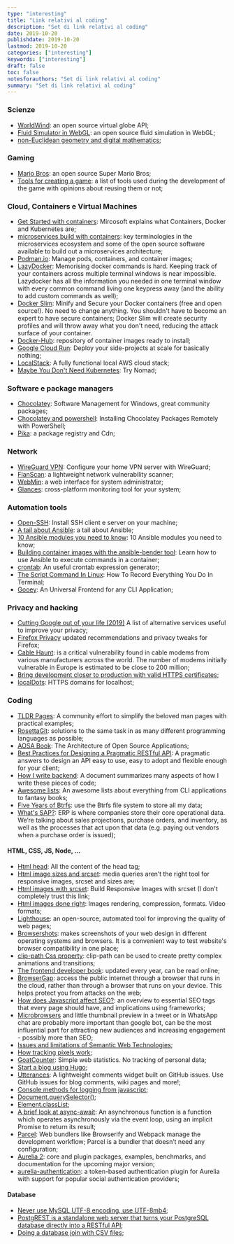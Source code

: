```yaml
---
type: "interesting"
title: "Link relativi al coding"
description: "Set di link relativi al coding"
date: 2019-10-20
publishdate: 2019-10-20
lastmod: 2019-10-20
categories: ["interesting"]
keywords: ["interesting"]
draft: false
toc: false
notesforauthors: "Set di link relativi al coding"
summary: "Set di link relativi al coding"
---
```


<h3>Scienze</h3>
<ul>
  <li>
    <a href="https://worldwind.arc.nasa.gov/">WorldWind</a>: an open source virtual globe API;
  </li>
  <li>
    <a href="https://paveldogreat.github.io/WebGL-Fluid-Simulation/">Fluid Simulator in WebGL</a>: an open source 
    fluid simulation in WebGL;
  </li>
  <li>
    <a href="http://www.malinc.se/">non-Euclidean geometry and digital mathematics</a>;
  </li>
  
</ul>

<h3>Gaming</h3>
<ul>
  <li>
    <a href="https://github.com/nbarkhina/MarioHTML/blob/master/readme.md">Mario Bros</a>: an open source 
    Super Mario Bros;
  </li>
  <li>
    <a href="https://www.codecks.io/blog/2019/creating-a-hit-steam-game-in-html5/">Tools for creating a game</a>: a list of tools used during the development of the game with opinions about reusing them or not;
  </li>
</ul>

<h3>Cloud, Containers e Virtual Machines</h3>
<ul>
  <li>
    <a href="https://cloudblogs.microsoft.com/opensource/2019/07/15/how-to-get-started-containers-docker-kubernetes/">Get Started with containers</a>: Mircosoft explains what Containers, Docker and Kubernetes are;
  </li>
  <li>
    <a href="https://opensource.com/article/19/11/microservices-cheat-sheet">microservices build with containers</a>: key terminologies in the microservices ecosystem and some of the open source software available to build out a microservices architecture;
  </li>
  <li>
    <a href="https://podman.io/">Podman.io</a>: Manage pods, containers, and container images;
  </li>
  <li>
    <a href="https://github.com/jesseduffield/lazydocker">LazyDocker</a>: Memorising docker commands is hard. Keeping track of your containers across multiple terminal windows is near impossible. Lazydocker has all the information you needed in one terminal window with every common command living one keypress away (and the ability to add custom commands as well);
  </li>
  <li>
    <a href="https://github.com/docker-slim/docker-slim">Docker Slim</a>: Minify and Secure your Docker containers (free and open source!). No need to change anything. You shouldn't have to become an expert to have secure containers; Docker Slim will create security profiles and will throw away what you don't need, reducing the attack surface of your container. 
  </li>
  <li>
    <a href="https://www.docker.com/products/docker-hub">Docker-Hub</a>: repository of container images ready to install;
  </li>
  <li>
    <a href="https://alexolivier.me/posts/deploy-container-stateless-cheap-google-cloud-run-serverless">Google Cloud Run</a>: Deploy your side-projects at scale for basically nothing;
  </li>
  <li>
    <a href="https://github.com/localstack/localstack">LocalStack</a>: A fully functional local AWS cloud stack;
  </li>
  <li>
    <a href="https://endler.dev/2019/maybe-you-dont-need-kubernetes/">Maybe You Don't Need Kubernetes</a>: Try Nomad;
  </li>
</ul>

<h3>Software e package managers</h3>
<ul>
  <li>
    <a href="https://chocolatey.org/docs">Chocolatey</a>: Software Management for Windows, great community packages;
  </li>
  <li>
    <a href="https://blog.ipswitch.com/installing-chocolatey-packages-remotely-with-powershell">Chocolatey and powershell</a>: Installing Chocolatey Packages Remotely with PowerShell;
  </li>
  <li>
    <a href="https://www.pika.dev/registry">Pika</a>: a package registry and Cdn;
  </li>
</ul>

<h3>Network</h3>
<ul>
  <li>
    <a href="https://mikkel.hoegh.org/2019/11/01/home-vpn-server-wireguard/">WireGuard VPN</a>: Configure your home VPN server with WireGuard;
  </li>
  <li>
    <a href="https://github.com/cloudflare/flan/blob/master/README.md">FlanScan</a>: a lightweight network vulnerability scanner;
  </li>
  <li>
    <a href="http://www.webmin.com">WebMin</a>: a web interface for system administrator;
  </li>
  <li>
    <a href="https://opensource.com/article/19/11/monitoring-linux-glances">Glances</a>: cross-platform monitoring tool for your system;
  </li>
</ul>

<h3>Automation tools</h3>
<ul>
  <li>
    <a href="https://wiki.debian.org/SSH">Open-SSH</a>: Install SSH client e server on your machine;
  </li>
  <li>
    <a href="https://opensource.com/article/19/9/ansible-documentation-kids-laptops">A tail about Ansible</a>: a tail about Ansible;
  </li>
  <li>
    <a href="https://opensource.com/article/19/9/must-know-ansible-modules">10 Ansible modules you need to know</a>: 10 Ansible modules you need to know;
  </li>
  <li>
    <a href="https://opensource.com/article/19/10/building-container-images-ansible">Building container images with the ansible-bender tool</a>: Learn how to use Ansible to execute commands in a container;
  </li>
  <li>
    <a href="https://crontab.guru/">crontab</a>: An useful crontab expression generator;
  </li>
  <li>
    <a href="https://www.ostechnix.com/record-everything-terminal/">The Script Command In Linux</a>: How To Record Everything You Do In Terminal;
  </li>
  <li>
    <a href="https://chriskiehl.com/article/gooey-as-a-universal-frontend">Gooey</a>: An Universal Frontend for any CLI Application;
  </li>
</ul>

<h3>Privacy and hacking</h3>
<ul>
  <li>
    <a href="https://github.com/tycrek/degoogle">Cutting Google out of your life (2019)</a> A list of alternative services useful to improve your privacy;
  </li>
  <li>
    <a href="https://restoreprivacy.com/firefox-privacy/">Firefox Privacy</a> updated recommendations and privacy tweaks for Firefox;
  </li>
  <li>
    <a href="https://cablehaunt.com/">Cable Haunt</a>: is a critical vulnerability found in cable modems from various manufacturers across the world. The number of modems initially vulnerable in Europe is estimated to be close to 200 million;
  </li>
  <li>
    <a href="https://smallstep.com/blog/step-v0-8-6-valid-https-certificates-for-dev-pre-prod/">Bring development closer to production with valid HTTPS certificates;</a>
  </li>
  <li>
    <a href="https://github.com/luisfarzati/localdots">localDots</a>: HTTPS domains for localhost;
  </li>
  
</ul>

<h3>Coding</h3>
<ul>
  <li>
    <a href="https://tldr.sh/">TLDR Pages</a>: A community effort to simplify the beloved man pages with practical examples;
  </li>
  <li>
    <a href="https://rosettagit.org/">RosettaGit</a>: solutions to the same task in as many different programming languages as possible;
  </li>
  <li>
    <a href="https://aosabook.org/en/index.html">AOSA Book</a>: The Architecture of Open Source Applications;
  </li>
  <li>
    <a href="https://www.vinaysahni.com/best-practices-for-a-pragmatic-restful-api">Best Practices for Designing a Pragmatic RESTful API</a>: A pragmatic answers to design an API easy to use, easy to adopt and flexible enough for your client;
  </li>
  <li>
    <a href="https://github.com/fpereiro/backendlore">How I write backend</a>: A document summarizes many aspects of how I write these pieces of code;
  </li>
  
  <li>
    <a href="https://github.com/topics/awesome">Awesome lists</a>: An awesome lists about everything from CLI applications to fantasy books;
  </li>
  
  <li>
    <a href="https://markmcb.com/2020/01/07/five-years-of-btrfs/">Five Years of Btrfs</a>: use the Btrfs file system to store all my data;
  </li>
  <li>
    <a href="https://retool.com/blog/erp-for-engineers/">What's SAP?</a>: ERP is where companies store their core operational data. We’re talking about sales projections, purchase orders, and inventory, as well as the processes that act upon that data (e.g. paying out vendors when a purchase order is issued);
  </li>
</ul>

<h4>HTML, CSS, JS, Node, ...</h4>
<ul>
  <li>
    <a href="https://htmlhead.dev/">Html head</a>: All the content of the head tag;
  </li>
  <li>
    <a href="https://ericportis.com/posts/2014/srcset-sizes/">Html image sizes and srcset</a>: media queries aren’t the right tool for responsive images, srcset and sizes are;
  </li>
  <li>
    <a href="https://www.sitepoint.com/how-to-build-responsive-images-with-srcset/">Html images with srcset</a>: Build Responsive Images with srcset (I don't completely trust this link;
  </li>
  <li>
    <a href="https://evilmartians.com/chronicles/images-done-right-web-graphics-good-to-the-last-byte-optimization-techniques">Html images done right</a>: Images rendering, compression, formats. Video formats;
  </li>
  <li>
    <a href="https://developers.google.com/web/tools/lighthouse/">Lighthouse</a>: an open-source, automated tool for improving the quality of web pages;
  </li>
  <li>
    <a href="http://browsershots.org/">Browsershots</a>: makes screenshots of your web design in different operating systems and browsers. It is a convenient way to test website's browser compatibility in one place;
  </li>
  <li>
    <a href="https://css-tricks.com/animating-with-clip-path/">clip-path Css property</a>: clip-path can be used to create pretty complex animations and transitions;
  </li>
  <li>
    <a href="https://frontendmasters.com/books/">The frontend developer book</a>: updated every year, can be read online;
  </li>
  <li>
    <a href="https://github.com/dosycorp/browsergap.ce/blob/master/README.md">BrowserGap</a>: access the public internet through a browser that runs in the cloud, rather than through a browser that runs on your device. This helps protect you from attacks on the web;
  </li>
  <li>
    <a href="https://buttercms.com/blog/javascript-seo-best-practices">How does Javascript affect SEO?</a>: an overview to essential SEO tags that every page should have, and implications using frameworks;
  </li>
  
  <li>
    <a href="https://24ways.org/2019/microbrowsers-are-everywhere/">Microbrowsers</a> and little thumbnail preview in a tweet or in WhatsApp chat are probably more important than google bot, can be the most influential part for attracting new audiences and increasing engagement - possibly more than SEO;
  </li>
  
  <li>
    <a href="http://www.lespetitescases.net/why-I-dont-use-semantic-web-technologies-anymore-even-if-they-still-influence-me">Issues and limitations of Semantic Web Technologies</a>;
  </li>
  
  <li>
    <a href="https://jvns.ca/blog/how-tracking-pixels-work/">How tracking pixels work</a>;
  </li>
  <li>
    <a href="https://www.goatcounter.com/">GoatCounter</a>: Simple web statistics. No tracking of personal data;
  </li>
  <li>
    <a href="https://flaviocopes.com/start-blog-with-hugo/">Start a blog using Hugo</a>;
  </li>
  <li>
    <a href="https://utteranc.es/">Utterances</a>: A lightweight comments widget built on GitHub issues. Use GitHub issues for blog comments, wiki pages and more!;
  </li>
  <li>
    <a href="https://levelup.gitconnected.com/moving-beyond-console-log-8-console-methods-you-should-use-when-debugging-javascript-and-node-25f6ac840ada">Console methods for logging from javascript</a>;
  </li>
  <li>
    <a href="https://developer.mozilla.org/en-US/docs/Web/API/Document/querySelector">Document.querySelector()</a>;
  </li>
  <li>
    <a href="https://developer.mozilla.org/en-US/docs/Web/API/Element/classList">Element.classList</a>;
  </li>
  <li>
    <a href="https://javascript.christmas/2019/9/">A brief look at async-await</a>: An asynchronous function is a function which operates asynchronously via the event loop, using an implicit Promise to return its result;
  </li>
  <li>
    <a href="https://css-tricks.com/why-parcel-has-become-my-go-to-bundler-for-development/">Parcel</a>: Web bundlers like Browserify and Webpack manage the development workflow; Parcel is a bundler that doesn’t need any configuration;
  </li>
  <li>
    <a href="https://github.com/aurelia/aurelia">Aurelia 2</a>: core and plugin packages, examples, benchmarks, and documentation for the upcoming major version;
  </li>
  <li>
    <a href="https://github.com/SpoonX/aurelia-authentication">aurelia-authentication</a>: a token-based authentication plugin for Aurelia with support for popular social authentication providers;
  </li>
</ul>

<h4>Database</h4>
<ul>
  <li>
    <a href="https://medium.com/@adamhooper/in-mysql-never-use-utf8-use-utf8mb4-11761243e434">Never use MySQL UTF-8 encoding, use UTF-8mb4</a>;
  </li>
  
  <li>
    <a href="https://postgrest.org/">PostgREST is a standalone web server that turns your PostgreSQL database directly into a RESTful API</a>;
  </li>
  
  <li>
    <a href="https://www.johndcook.com/blog/2019/12/31/sql-join-csv-files/">Doing a database join with CSV files</a>;
  </li>
</ul>
